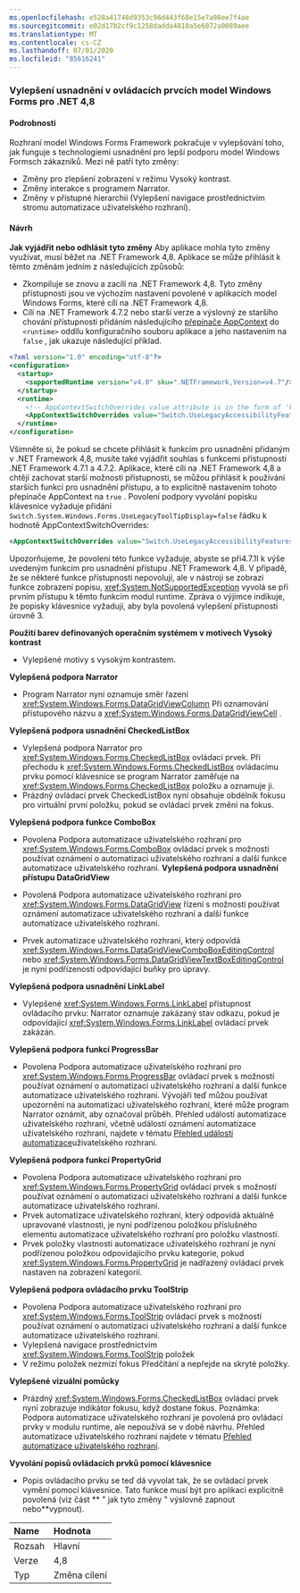 ```yaml
---
ms.openlocfilehash: e528a41748d9353c96d443f68e15e7a98ee7f4ae
ms.sourcegitcommit: e02d17b2cf9c1258dadda4810a5e6072a0089aee
ms.translationtype: MT
ms.contentlocale: cs-CZ
ms.lasthandoff: 07/01/2020
ms.locfileid: "85616241"
---
```

### <a name="accessibility-improvements-in-windows-forms-controls-for-net-48"></a>Vylepšení usnadnění v ovládacích prvcích model Windows Forms pro .NET 4,8

#### <a name="details"></a>Podrobnosti

Rozhraní model Windows Forms Framework pokračuje v vylepšování toho, jak funguje s technologiemi usnadnění pro lepší podporu model Windows Formsch zákazníků. Mezi ně patří tyto změny:

- Změny pro zlepšení zobrazení v režimu Vysoký kontrast.
- Změny interakce s programem Narrator.
- Změny v přístupné hierarchii (Vylepšení navigace prostřednictvím stromu automatizace uživatelského rozhraní).

#### <a name="suggestion"></a>Návrh

**Jak vyjádřit nebo odhlásit tyto změny** Aby aplikace mohla tyto změny využívat, musí běžet na .NET Framework 4,8. Aplikace se může přihlásit k těmto změnám jedním z následujících způsobů:

- Zkompiluje se znovu a zacílí na .NET Framework 4,8. Tyto změny přístupnosti jsou ve výchozím nastavení povolené v aplikacích model Windows Forms, které cílí na .NET Framework 4,8.
- Cílí na .NET Framework 4.7.2 nebo starší verze a výslovný ze staršího chování přístupnosti přidáním následujícího [přepínače AppContext](https://docs.microsoft.com/dotnet/framework/configure-apps/file-schema/runtime/appcontextswitchoverrides-element) do `<runtime>` oddílu konfiguračního souboru aplikace a jeho nastavením na `false` , jak ukazuje následující příklad.

```xml
<?xml version="1.0" encoding="utf-8"?>
<configuration>
  <startup>
    <supportedRuntime version="v4.0" sku=".NETFramework,Version=v4.7"/>
  </startup>
  <runtime>
    <!-- AppContextSwitchOverrides value attribute is in the form of 'key1=true/false;key2=true/false  -->
    <AppContextSwitchOverrides value="Switch.UseLegacyAccessibilityFeatures=false;Switch.UseLegacyAccessibilityFeatures.2=false;Switch.UseLegacyAccessibilityFeatures.3=false" />
  </runtime>
</configuration>
```

Všimněte si, že pokud se chcete přihlásit k funkcím pro usnadnění přidaným v .NET Framework 4,8, musíte také vyjádřit souhlas s funkcemi přístupnosti .NET Framework 4.7.1 a 4.7.2. Aplikace, které cílí na .NET Framework 4,8 a chtějí zachovat starší možnosti přístupnosti, se můžou přihlásit k používání starších funkcí pro usnadnění přístupu, a to explicitně nastavením tohoto přepínače AppContext na `true` . Povolení podpory vyvolání popisku klávesnice vyžaduje přidání `Switch.System.Windows.Forms.UseLegacyToolTipDisplay=false` řádku k hodnotě AppContextSwitchOverrides:

```xml
<AppContextSwitchOverrides value="Switch.UseLegacyAccessibilityFeatures=false;Switch.UseLegacyAccessibilityFeatures.2=false;Switch.UseLegacyAccessibilityFeatures.3=false;Switch.System.Windows.Forms.UseLegacyToolTipDisplay=false" />
```

Upozorňujeme, že povolení této funkce vyžaduje, abyste se při4.7.1I k výše uvedeným funkcím pro usnadnění přístupu .NET Framework 4,8. V případě, že se některé funkce přístupnosti nepovolují, ale v nástroji se zobrazí funkce zobrazení popisu, <xref:System.NotSupportedException> vyvolá se při prvním přístupu k těmto funkcím modul runtime. Zpráva o výjimce indikuje, že popisky klávesnice vyžadují, aby byla povolená vylepšení přístupnosti úrovně 3.

**Použití barev definovaných operačním systémem v motivech Vysoký kontrast**

- Vylepšené motivy s vysokým kontrastem.

**Vylepšená podpora Narrator**

- Program Narrator nyní oznamuje směr řazení <xref:System.Windows.Forms.DataGridViewColumn> Při oznamování přístupového názvu a <xref:System.Windows.Forms.DataGridViewCell> .

**Vylepšená podpora usnadnění CheckedListBox**

- Vylepšená podpora Narrator pro <xref:System.Windows.Forms.CheckedListBox> ovládací prvek. Při přechodu k <xref:System.Windows.Forms.CheckedListBox> ovládacímu prvku pomocí klávesnice se program Narrator zaměřuje na <xref:System.Windows.Forms.CheckedListBox> položku a oznamuje ji.
- Prázdný ovládací prvek CheckedListBox nyní obsahuje obdélník fokusu pro virtuální první položku, pokud se ovládací prvek změní na fokus.

**Vylepšená podpora funkce ComboBox**

- Povolena Podpora automatizace uživatelského rozhraní pro <xref:System.Windows.Forms.ComboBox> ovládací prvek s možností používat oznámení o automatizaci uživatelského rozhraní a další funkce automatizace uživatelského rozhraní.
**Vylepšená podpora usnadnění přístupu DataGridView**

- Povolená Podpora automatizace uživatelského rozhraní pro <xref:System.Windows.Forms.DataGridView> řízení s možností používat oznámení automatizace uživatelského rozhraní a další funkce automatizace uživatelského rozhraní.
- Prvek automatizace uživatelského rozhraní, který odpovídá <xref:System.Windows.Forms.DataGridViewComboBoxEditingControl> nebo <xref:System.Windows.Forms.DataGridViewTextBoxEditingControl> je nyní podřízenosti odpovídající buňky pro úpravy.

**Vylepšená podpora usnadnění LinkLabel**

- Vylepšené <xref:System.Windows.Forms.LinkLabel> přístupnost ovládacího prvku: Narrator oznamuje zakázaný stav odkazu, pokud je odpovídající <xref:System.Windows.Forms.LinkLabel> ovládací prvek zakázán.

**Vylepšená podpora funkcí ProgressBar**

- Povolena Podpora automatizace uživatelského rozhraní pro <xref:System.Windows.Forms.ProgressBar> ovládací prvek s možností používat oznámení o automatizaci uživatelského rozhraní a další funkce automatizace uživatelského rozhraní. Vývojáři teď můžou používat upozornění na automatizaci uživatelského rozhraní, které může program Narrator oznámit, aby označoval průběh.
Přehled událostí automatizace uživatelského rozhraní, včetně událostí oznámení automatizace uživatelského rozhraní, najdete v tématu [Přehled událostí automatizace](https://docs.microsoft.com/windows/desktop/WinAuto/uiauto-eventsoverview)uživatelského rozhraní.

**Vylepšená podpora funkcí PropertyGrid**

- Povolena Podpora automatizace uživatelského rozhraní pro <xref:System.Windows.Forms.PropertyGrid> ovládací prvek s možností používat oznámení o automatizaci uživatelského rozhraní a další funkce automatizace uživatelského rozhraní.
- Prvek automatizace uživatelského rozhraní, který odpovídá aktuálně upravované vlastnosti, je nyní podřízenou položkou příslušného elementu automatizace uživatelského rozhraní pro položku vlastností.
- Prvek položky vlastnosti automatizace uživatelského rozhraní je nyní podřízenou položkou odpovídajícího prvku kategorie, pokud <xref:System.Windows.Forms.PropertyGrid> je nadřazený ovládací prvek nastaven na zobrazení kategorií.

**Vylepšená podpora ovládacího prvku ToolStrip**

- Povolena Podpora automatizace uživatelského rozhraní pro <xref:System.Windows.Forms.ToolStrip> ovládací prvek s možností používat oznámení o automatizaci uživatelského rozhraní a další funkce automatizace uživatelského rozhraní.
- Vylepšená navigace prostřednictvím <xref:System.Windows.Forms.ToolStrip> položek
- V režimu položek nezmizí fokus Předčítání a nepřejde na skryté položky.

**Vylepšené vizuální pomůcky**

- Prázdný <xref:System.Windows.Forms.CheckedListBox> ovládací prvek nyní zobrazuje indikátor fokusu, když dostane fokus.
Poznámka: Podpora automatizace uživatelského rozhraní je povolená pro ovládací prvky v modulu runtime, ale nepoužívá se v době návrhu. Přehled automatizace uživatelského rozhraní najdete v tématu [Přehled automatizace uživatelského rozhraní](https://docs.microsoft.com/dotnet/framework/ui-automation/ui-automation-overview).

**Vyvolání popisů ovládacích prvků pomocí klávesnice**

- Popis ovládacího prvku se teď dá vyvolat tak, že se ovládací prvek vymění pomocí klávesnice. Tato funkce musí být pro aplikaci explicitně povolená (viz část ** &quot; jak tyto změny &quot; výslovně zapnout nebo**vypnout).

| Name    | Hodnota       |
|:--------|:------------|
| Rozsah   | Hlavní       |
| Verze | 4,8         |
| Typ    | Změna cílení |
